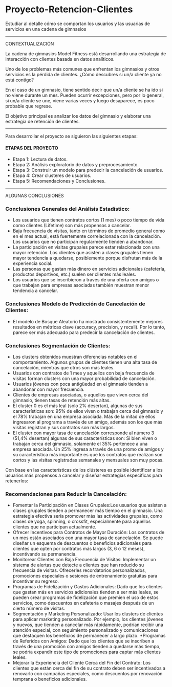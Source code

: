 # Proyecto-Retencion-Clientes
Estudiar al detalle cómo se comportan los usuarios y las usuarias de servicios en una cadena de gimnasios

---

CONTEXTUALIZACIÓN

La cadena de gimnasios Model Fitness está desarrollando una estrategia de interacción con clientes basada en datos analíticos.

Uno de los problemas más comunes que enfrentan los gimnasios y otros servicios es la pérdida de clientes. ¿Cómo descubres si un/a cliente ya no está contigo? 

En el caso de un gimnasio, tiene sentido decir que un/a cliente se ha ido si no viene durante un mes. Pueden ocurrir excepciones, pero por lo general, si un/a cliente se une, viene varias veces y luego desaparece, es poco probable que regrese.

El objetivo principal es analizar los datos del gimnasio y elaborar una estrategia de retención de clientes.

--- 
Para desarrollar el proyecto se siguieron las siguientes etapas:
#### ETAPAS DEL PROYECTO 
* Etapa 1: Lectura de datos.
* Etapa 2: Análisis exploratorio de datos y preprocesamiento.
* Etapa 3: Construir un modelo para predecir la cancelación de usuarios.
* Etapa 4: Crear clusteres de usuarios. 
* Etapa 5: Recomendaciones y Conclusiones.

---
ALGUNAS CONCLUSIONES

### Conclusiones Generales del Análisis Estadístico:

* Los usuarios que tienen contratos cortos (1 mes) o poco tiempo de vida como clientes (Lifetime) son más propensos a cancelar.
* Baja frecuencia de visitas, tanto en términos de promedio general como en el mes actual, está fuertemente correlacionada con la cancelación. Los usuarios que no participan regularmente tienden a abandonar.
* La participación en visitas grupales parece estar relacionada con una mayor retención. Los clientes que asisten a clases grupales tienen mayor tendencia a quedarse, posiblemente porque disfrutan más de la experiencia social.
* Las personas que gastan más dinero en servicios adicionales (cafetería, productos deportivos, etc.) suelen ser clientes más leales.
* Los usuarios que se inscribieron a través de una oferta con amigos o que trabajan para empresas asociadas también muestran menor tendencia a cancelar.

### Conclusiones Modelo de Predicción de Cancelación de Clientes:

* El modelo de Bosque Aleatorio ha mostrado consistentemente mejores resultados en métricas clave (accuracy, precision, y recall). Por lo tanto, parece ser más adecuado para predecir la cancelación de clientes.

### Conclusiones Segmentación de Clientes:

* Los clusters obtenidos muestran diferencias notables en el comportamiento. Algunos grupos de clientes tienen una alta tasa de cancelación, mientras que otros son más leales.
* Usuarios con contratos de 1 mes y aquellos con baja frecuencia de visitas forman clusters con una mayor probabilidad de cancelación.
* Usuarios jóvenes con poca antigüedad en el gimnasio tienden a abandonar con mayor frecuencia.
* Clientes de empresas asociadas, o aquellos que viven cerca del gimnasio, tienen tasas de retención más altas.
* El cluster 0 es el más leal (solo 2% desertan), algunas de sus características son: 95% de ellos viven o trabajan cerca del gimnasio y el 78% trabajan en una empresa asociada. Más de la mitad de ellos ingresaron al programa a través de un amigo, además son los que más visitas registran y sus contratos son más largos. 
* El cluster con mayor tasa de cancelación corresponde al número 3 (51,4% desertan) algunas de sus características son: Si bien viven o trabajan cerca del gimnasio, solamente el 35% pertenece a una empresa asociada. Un 25% ingresa a través de una promo de amigos y su característica más importante es que los contratos que realizan son cortos y las visitas registradas semanales y mensuales son muy pocas. 

Con base en las características de los clústeres es posible identificar a los usuarios más propensos a cancelar y diseñar estrategias específicas para retenerlos:

### Recomendaciones para Reducir la Cancelación:

* Fomentar la Participación en Clases Grupales:Los usuarios que asisten a clases grupales tienden a permanecer más tiempo en el gimnasio. Una estrategia efectiva sería promover más las actividades grupales, como clases de yoga, spinning, o crossfit, especialmente para aquellos clientes que no participan actualmente.
* Ofrecer Incentivos para Contratos de Mayor Duración: Los contratos de un mes están asociados con una mayor tasa de cancelación. Se puede diseñar un esquema de descuentos o beneficios adicionales para clientes que opten por contratos más largos (3, 6 o 12 meses), incentivando su permanencia.
* Monitorear Clientes con Baja Frecuencia de Visitas: Implementar un sistema de alertas que detecte a clientes que han reducido su frecuencia de visitas. Ofrecerles recordatorios personalizados, promociones especiales o sesiones de entrenamiento gratuitas para incentivar su regreso.
* Programas de Fidelización y Gastos Adicionales: Dado que los clientes que gastan más en servicios adicionales tienden a ser más leales, se pueden crear programas de fidelización que premien el uso de estos servicios, como descuentos en cafetería o masajes después de un cierto número de visitas.
* Segmentación y Marketing Personalizado: Usar los clusters de clientes para aplicar marketing personalizado. Por ejemplo, los clientes jóvenes y nuevos, que tienden a cancelar más rápidamente, podrían recibir una atención especial, con seguimiento personalizado y comunicaciones que destaquen los beneficios de permanecer a largo plazo.
*Programas de Referidos con Amigos: Dado que los clientes que se inscriben a través de una promoción con amigos tienden a quedarse más tiempo, se podría expandir este tipo de promociones para captar más clientes leales.
* Mejorar la Experiencia del Cliente Cerca del Fin del Contrato: Los clientes que están cerca del fin de su contrato deben ser incentivados a renovarlo con campañas especiales, como descuentos por renovación temprana o beneficios adicionales.

